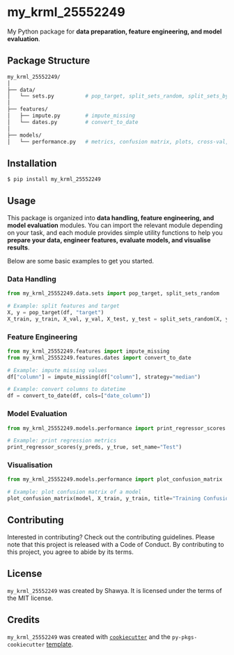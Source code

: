 # my_krml_25552249

My Python package for **data preparation, feature engineering, and model evaluation**.

## Package Structure

```bash
my_krml_25552249/
│
├── data/
│   └── sets.py          # pop_target, split_sets_random, split_sets_by_time, save_sets, load_sets
│
├── features/
│   ├── impute.py        # impute_missing
│   └── dates.py         # convert_to_date
│
├── models/
│   └── performance.py   # metrics, confusion matrix, plots, cross-val, etc.
```

## Installation

```bash
$ pip install my_krml_25552249
```

## Usage

This package is organized into **data handling, feature engineering, and model evaluation** modules.  You can import the relevant module depending on your task, and each module provides simple utility functions to help you **prepare your data, engineer features, evaluate models, and visualise results**.  

Below are some basic examples to get you started.

### Data Handling
```python
from my_krml_25552249.data.sets import pop_target, split_sets_random

# Example: split features and target
X, y = pop_target(df, "target")
X_train, y_train, X_val, y_val, X_test, y_test = split_sets_random(X, y)
```

### Feature Engineering
```python
from my_krml_25552249.features import impute_missing
from my_krml_25552249.features.dates import convert_to_date

# Example: impute missing values
df["column"] = impute_missing(df["column"], strategy="median")

# Example: convert columns to datetime
df = convert_to_date(df, cols=["date_column"])
```

### Model Evaluation
```python
from my_krml_25552249.models.performance import print_regressor_scores

# Example: print regression metrics
print_regressor_scores(y_preds, y_true, set_name="Test")
```

### Visualisation
```python
from my_krml_25552249.models.performance import plot_confusion_matrix

# Example: plot confusion matrix of a model
plot_confusion_matrix(model, X_train, y_train, title="Training Confusion Matrix")
```

## Contributing

Interested in contributing? Check out the contributing guidelines. Please note that this project is released with a Code of Conduct. By contributing to this project, you agree to abide by its terms.

## License

`my_krml_25552249` was created by Shawya. It is licensed under the terms of the MIT license.

## Credits

`my_krml_25552249` was created with [`cookiecutter`](https://cookiecutter.readthedocs.io/en/latest/) and the `py-pkgs-cookiecutter` [template](https://github.com/py-pkgs/py-pkgs-cookiecutter).
